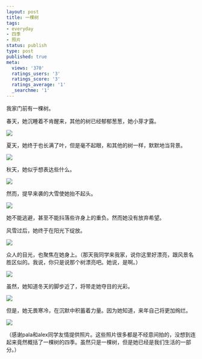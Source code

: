 ```yaml
---
layout: post
title: 一棵树
tags:
- everyday
- 四季
- 照片
status: publish
type: post
published: true
meta:
  views: '370'
  ratings_users: '3'
  ratings_score: '3'
  ratings_average: '1'
  _searchme: '1'
---
```

我家门前有一棵树。

春天，她沉睡着不肯醒来，其他的树已经郁郁葱葱，她小芽才露。

![](https://dl.dropboxusercontent.com/u/308058/blogimages/2010/07/tree1.jpg)

夏天，她终于也长满了叶，但是毫不起眼，和其他的树一样，默默地当背景。

![](http://azaleasays.files.wordpress.com/2009/10/tree2.jpg)

秋天，她似乎想表达些什么。

![](https://dl.dropboxusercontent.com/u/308058/blogimages/2010/07/tree3.jpg)

然而，提早来袭的大雪使她抬不起头。

![](http://azaleasays.files.wordpress.com/2009/10/tree4.jpg)

她不能逃避，甚至不能抖落些许身上的重负。然而她没有放弃希望。

风雪过后，她终于在阳光下绽放。

![](https://dl.dropboxusercontent.com/u/308058/blogimages/2010/07/tree5.jpg)

众人的目光，也聚焦在她身上。（那天我同学来我家，说你这里好漂亮，跟风景名胜区似的。我说，你只是说那个树漂亮吧。她说，是啊。）

![](https://dl.dropboxusercontent.com/u/308058/blogimages/2010/07/tree6.jpg)

虽然，她知道冬天的脚步近了，将带走她夺目的光彩。

![](http://azaleasays.files.wordpress.com/2009/10/tree7.jpg)

但是，她无畏寒冷，在沉默中积蓄着力量。因为她知道，来年自己将更加绚烂。

![](https://dl.dropboxusercontent.com/u/308058/blogimages/2010/07/tree8.jpg)

（感谢pala和alex同学友情提供照片。这些照片很多都是不经意间拍的，没想到连起来竟然概括了一棵树的四季。虽然只是一棵树，但是她已经是我们生活的一部分。）

